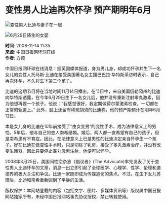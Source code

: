 # 变性男人比迪再次怀孕 预产期明年6月

![变性男人比迪与妻子在一起](../../images/attachement/jpg/site1/20081114/00221910da6c0a87366512.jpg)

![6月29日降生的女婴](../../images/attachement/jpg/site1/20081114/00221910da6c0a87373c14.jpg)

**时间**: 2008-11-14 11:35  
**来源**: 中国日报网环球在线  
**作者**: 方颖  

中国日报网环球在线消息：据英国媒体报道，身为男儿身，却成功怀孕并生下一名女儿的变性人托马斯·比迪在接受美国著名女主播巴巴拉·华特斯采访时表示，自己再次怀孕，不久将生下第二个孩子。

比迪的这期节目将在当地时间11月14日播出。在节目中，来自美国俄勒冈州的比迪向华特斯透露，在今年6月29日生下一名女儿后，他并没有重新注射睾丸激素，因为他想再要一个孩子。他说：“我感觉很好，我定期做荷尔蒙激素检查，一切都在正常的轨道上。” 此外，脸上还留有稀疏胡须的比迪称，他的预产期预计在明年6月12日。

本是女儿身的比迪在10年前接受了“由女变男”的变性手术，成为法律意义上的男性。5年后，他与自己的恋人南希结婚。婚后，两人都一直希望有自己的孩子，但是南希患有不育症。因此，在法律意义上已是男性的比迪决定亲自怀孕生一个孩子。好在比迪在做变性手术时，只是切除了乳房，接受了睾丸激素治疗，并没有改变生殖器。因此只要停止睾丸激素注射，他便可以怀孕。

2008年3月25日，美国同性恋杂志《倡议者》(The Advocate)率先发表了关于变性男人比迪怀孕的文章，消息一出立即引起了全球医学、心理学、性学、伦理和道德界的极大关注和争议。比迪一家随即成为传媒追访的焦点。不过，在生下女儿苏珊后，比迪和南希重新回到了平静的生活。

版权保护：本网站登载的内容（包括文字、图片、多媒体资讯等）版权属中国日报网站独家所有，未经中国日报网站事先协议授权，禁止转载使用。
